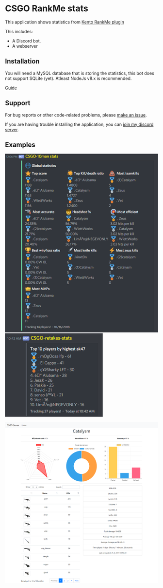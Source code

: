 # CSGO RankMe stats

This application shows statistics from [Kento RankMe plugin](https://github.com/rogeraabbccdd/Kento-Rankme)

This includes:
 - A Discord bot.
 - A webserver

## Installation

You will need a MySQL database that is storing the statistics, this bot does not support SQLite (yet). Atleast NodeJs v8.x is recommended. 

[Guide](https://github.com/niekcandaele/CSGO-RankMe-Discord/wiki/Installation)

## Support

For bug reports or other code-related problems, please [make an issue](https://github.com/niekcandaele/CSGO-RankMe-Discord/issues/new).

If you are having trouble installing the application, you can [join my discord server](http://catalysm.net/discord).


## Examples

![Global stats](img/global-stats.png "Global stats") ![Weapon stats](img/top.png "Weapon stats")

![Profile statistics](img/profile-page.png "Profile page")



